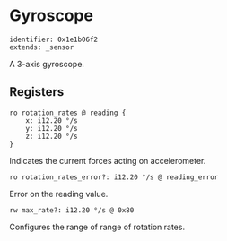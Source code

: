 # Gyroscope

    identifier: 0x1e1b06f2
    extends: _sensor

A 3-axis gyroscope.

## Registers

    ro rotation_rates @ reading {
        x: i12.20 °/s
        y: i12.20 °/s
        z: i12.20 °/s
    }

Indicates the current forces acting on accelerometer.

    ro rotation_rates_error?: i12.20 °/s @ reading_error

Error on the reading value.

    rw max_rate?: i12.20 °/s @ 0x80

Configures the range of range of rotation rates.